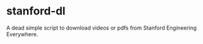 # stanford-dl
A dead simple script to download videos or pdfs from Stanford Engineering Everywhere. 

